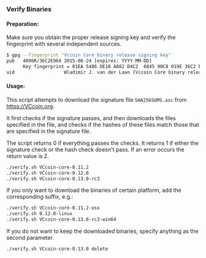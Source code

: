 ### Verify Binaries

#### Preparation:

Make sure you obtain the proper release signing key and verify the fingerprint with several independent sources.

```sh
$ gpg --fingerprint "Vccoin Core binary release signing key"
pub   4096R/36C2E964 2015-06-24 [expires: YYYY-MM-DD]
      Key fingerprint = 01EA 5486 DE18 A882 D4C2  6845 90C8 019E 36C2 E964
uid                  Wladimir J. van der Laan (Vccoin Core binary release signing key) <laanwj@gmail.com>
```

#### Usage:

This script attempts to download the signature file `SHA256SUMS.asc` from https://VCcoin.org.

It first checks if the signature passes, and then downloads the files specified in the file, and checks if the hashes of these files match those that are specified in the signature file.

The script returns 0 if everything passes the checks. It returns 1 if either the signature check or the hash check doesn't pass. If an error occurs the return value is 2.


```sh
./verify.sh VCcoin-core-0.11.2
./verify.sh VCcoin-core-0.12.0
./verify.sh VCcoin-core-0.13.0-rc3
```

If you only want to download the binaries of certain platform, add the corresponding suffix, e.g.:

```sh
./verify.sh VCcoin-core-0.11.2-osx
./verify.sh 0.12.0-linux
./verify.sh VCcoin-core-0.13.0-rc3-win64
```

If you do not want to keep the downloaded binaries, specify anything as the second parameter.

```sh
./verify.sh VCcoin-core-0.13.0 delete
```
